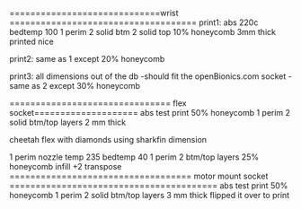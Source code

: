 =============================wrist ====================================
print1:
abs 220c
bedtemp 100
1 perim
2 solid btm
2 solid top
10% honeycomb
3mm thick
printed nice

print2:
same as 1 except
20% honeycomb

print3:
all dimensions out of the db
-should fit the openBionics.com socket
-same as 2 except 30% honeycomb

=============================== flex socket====================
abs test print
50% honeycomb
1 perim
2 solid btm/top layers
2 mm thick


cheetah flex with diamonds
using sharkfin dimension

1 perim
nozzle temp 235
bedtemp 40
1 perim
2 btm/top layers
25% honeycomb infill
+2 transpose
===================================  motor mount socket ========================================
abs test print
50% honeycomb
1 perim
2 solid btm/top layers
3 mm thick
flipped it over to print